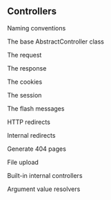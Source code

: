 ## Controllers

Naming conventions

The base AbstractController class

The request

The response

The cookies

The session

The flash messages

HTTP redirects

Internal redirects

Generate 404 pages

File upload

Built-in internal controllers

Argument value resolvers